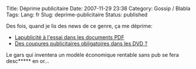 Title: Déprime publicitaire
Date: 2007-11-29 23:38
Category: Gossip / Blabla
Tags:
Lang: fr
Slug: deprime-publicitaire
Status: published

Des fois, quand je lis des news de ce genre, ça me déprime:

-   [Lapublicité à l'essai dans les documents PDF](http://www.generation-nt.com/yahoo-adobe-pdf-publicite-actualite-50039.html)
-   [Des coupures publicitaires obligatoires dans les DVD ?](http://www.generation-nt.com/dvd-video-publicite-coupures-publicitaires-ibm-brevet-uspto-actualite-49961.html)

Le gars qui inventera un modèle économique rentable sans pub se fera desc\*\*\*\*\* en or...
